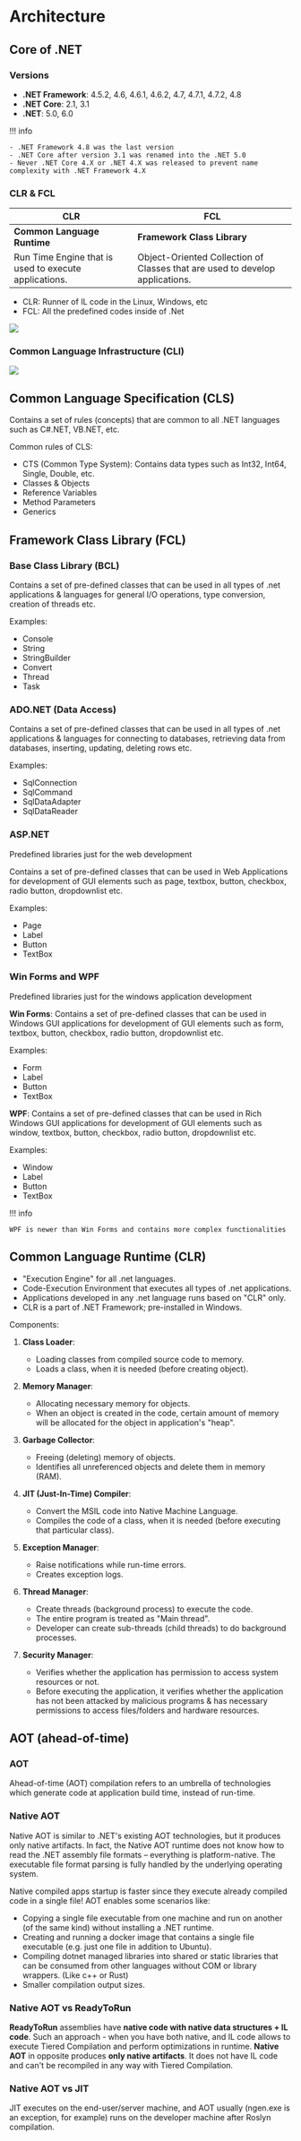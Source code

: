 # Architecture

## Core of .NET

### Versions

- **.NET Framework**: 4.5.2, 4.6, 4.6.1, 4.6.2, 4.7, 4.7.1, 4.7.2, 4.8
- **.NET Core**: 2.1, 3.1
- **.NET**: 5.0, 6.0

!!! info

    - .NET Framework 4.8 was the last version
    - .NET Core after version 3.1 was renamed into the .NET 5.0
    - Never .NET Core 4.X or .NET 4.X was released to prevent name complexity with .NET Framework 4.X

### CLR & FCL

| CLR                                                   | FCL                                                                          |
|-------------------------------------------------------|------------------------------------------------------------------------------|
| **Common Language Runtime**                           | **Framework Class Library**                                                  |
| Run Time Engine that is used to execute applications. | Object-Oriented Collection of Classes that are used to develop applications. |

- CLR: Runner of IL code in the Linux, Windows, etc
- FCL: All the predefined codes inside of .Net

![](architecture/image9.jpg)

### Common Language Infrastructure (CLI)

![](architecture/image2.jpg)

## Common Language Specification (CLS)

Contains a set of rules (concepts) that are common to all .NET languages such as C#.NET, VB.NET, etc.

Common rules of CLS:

- CTS (Common Type System): Contains data types such as Int32, Int64, Single, Double, etc.
- Classes & Objects
- Reference Variables
- Method Parameters
- Generics

## Framework Class Library (FCL)

### Base Class Library (BCL)

Contains a set of pre-defined classes that can be used in all types of .net applications & languages for general I/O operations, type conversion, creation of threads etc.

Examples:

- Console
- String
- StringBuilder
- Convert
- Thread
- Task

### ADO.NET (Data Access)

Contains a set of pre-defined classes that can be used in all types of .net applications & languages for connecting to databases, retrieving data from databases, inserting, updating, deleting rows etc.

Examples:

- SqlConnection
- SqlCommand
- SqlDataAdapter
- SqlDataReader

### ASP.NET

Predefined libraries just for the web development

Contains a set of pre-defined classes that can be used in Web Applications for development of GUI elements such as page, textbox, button, checkbox, radio button, dropdownlist etc.

Examples:

- Page
- Label
- Button
- TextBox

### Win Forms and WPF

Predefined libraries just for the windows application development

**Win Forms**: Contains a set of pre-defined classes that can be used in Windows GUI applications for development of GUI elements such as form, textbox, button, checkbox, radio button, dropdownlist etc.

Examples:

- Form
- Label
- Button
- TextBox

**WPF**: Contains a set of pre-defined classes that can be used in Rich Windows GUI applications for development of GUI elements such as window, textbox, button, checkbox, radio button, dropdownlist etc.

Examples:

- Window
- Label
- Button
- TextBox

!!! info

    WPF is newer than Win Forms and contains more complex functionalities

## Common Language Runtime (CLR)

- "Execution Engine" for all .net languages.
- Code-Execution Environment that executes all types of .net applications.
- Applications developed in any .net language runs based on "CLR" only.
- CLR is a part of .NET Framework; pre-installed in Windows.

Components:

1. **Class Loader**:

   - Loading classes from compiled source code to memory.
   - Loads a class, when it is needed (before creating object).

2. **Memory Manager**:

   - Allocating necessary memory for objects.
   - When an object is created in the code, certain amount of memory will be allocated for the object in application's "heap".

3. **Garbage Collector**:

   - Freeing (deleting) memory of objects.
   - Identifies all unreferenced objects and delete them in memory (RAM).

4. **JIT (Just-In-Time) Compiler**:

   - Convert the MSIL code into Native Machine Language.
   - Compiles the code of a class, when it is needed (before executing that particular class).

5. **Exception Manager**:

   - Raise notifications while run-time errors.
   - Creates exception logs.

6. **Thread Manager**:

   - Create threads (background process) to execute the code.
   - The entire program is treated as "Main thread".
   - Developer can create sub-threads (child threads) to do background processes.

7. **Security Manager**:

   - Verifies whether the application has permission to access system resources or not.
   - Before executing the application, it verifies whether the application has not been attacked by malicious programs & has necessary permissions to access files/folders and hardware resources.

## AOT (ahead-of-time)

### AOT

Ahead-of-time (AOT) compilation refers to an umbrella of technologies which generate code at application build time, instead of run-time.

### Native AOT

Native AOT is similar to .NET's existing AOT technologies, but it produces only native artifacts. In fact, the Native AOT runtime does not know how to read the .NET assembly file formats – everything is platform-native. The executable file format parsing is fully handled by the underlying operating system.

Native compiled apps startup is faster since they execute already compiled code in a single file!
AOT enables some scenarios like:

- Copying a single file executable from one machine and run on another (of the same kind) without installing a .NET runtime.
- Creating and running a docker image that contains a single file executable (e.g. just one file in addition to Ubuntu).
- Compiling dotnet managed libraries into shared or static libraries that can be consumed from other languages without COM or library wrappers. (Like c++ or Rust)
- Smaller compilation output sizes.

### Native AOT vs ReadyToRun

**ReadyToRun** assemblies have **native code with native data structures + IL code**.
Such an approach - when you have both native, and IL code allows to execute Tiered Compilation and perform optimizations in runtime. **Native AOT** in opposite produces **only native artifacts**.
It does not have IL code and can't be recompiled in any way with Tiered Compilation.

### Native AOT vs JIT

JIT executes on the end-user/server machine, and AOT usually (ngen.exe is an exception, for example) runs on the developer machine after Roslyn compilation.
